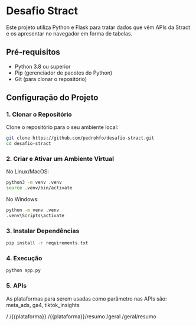 # Desafio Stract

Este projeto utiliza Python e Flask para tratar dados que vêm APIs da Stract e os apresentar no navegador em forma de tabelas.

## Pré-requisitos

- Python 3.8 ou superior
- Pip (gerenciador de pacotes do Python)
- Git (para clonar o repositório)

## Configuração do Projeto

### 1. Clonar o Repositório

Clone o repositório para o seu ambiente local:

```bash
git clone https://github.com/pedrohfo/desafio-stract.git
cd desafio-stract
```

### 2. Criar e Ativar um Ambiente Virtual

No Linux/MacOS:

```bash
python3 -m venv .venv
source .venv/bin/activate
```

No Windows:

```bash
python -m venv .venv
.venv\Scripts\activate
```

### 3. Instalar Dependências
```bash
pip install -r requirements.txt
```

### 4. Execução

```bash
python app.py
```

### 5. APIs

As plataformas para serem usadas como parâmetro nas APIs são: meta_ads, ga4, tiktok_insights

/
/{{plataforma}}
/{{plataforma}}/resumo
/geral
/geral/resumo
